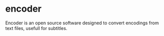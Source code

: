 # encoder
Encoder is an open source software designed to convert encodings from text files, usefull for subtitles.

